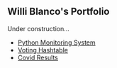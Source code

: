 ## Willi Blanco's Portfolio

Under construction... 


- [Python Monitoring System](https://willi9.github.io/PythonMonitoringSystem.html)
- [Voting Hashtable](https://willi9.github.io/VotingHashtable)
- [Covid Results](https://willi9.github.io/CovidResults)







